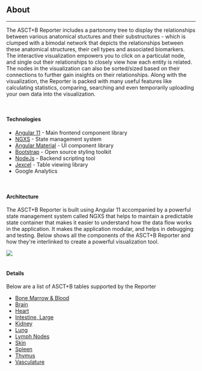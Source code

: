 ## About
---

The ASCT+B Reporter includes a partonomy tree to display the relationships between various anatomical stuctures and their substructures - which is clumped with a bimodal network that depicts the relationships between these anatomical structures, their cell types and associated biomarkers. The interactive visualization empowers you to click on a particulat node, and single out their relationships to closely view how each entity is related. The nodes in the visualization can also be sorted/sized based on their connections to further gain insights on their relationships. Along with the visualization, the Reporter is packed with many useful features like calculating statistics, comparing, searching and even temporarily uploading your own data into the visualization.

<br>

#### Technologies

- [Angular 11](https://angular.io/) - Main frontend component library
- [NGXS](https://www.ngxs.io/) - State management system
- [Angular Material](https://material.angular.io/) - UI component library
- [Bootstrap](https://getbootstrap.com/) - Open source styling toolkit
- [NodeJs](https://nodejs.org/) - Backend scripting tool
- [Jexcel](https://bossanova.uk/jspreadsheet/v4/) - Table viewing library
- Google Analytics

<br>

#### Architecture

The ASCT+B Reporter is built using Angular 11 accompanied by a powerful state management system called NGXS that helps to maintain a predictable state container that makes it easier to understand how the data flow works in the application. It makes the application modular, and helps in debugging and testing. Below shows all the components of the ASCT+B Reporter and how they're interlinked to create a powerful visualization tool.

<div> 
  <img src="assets/docs/about/arch.png" class="intro-img p-2 w-75">
</div>

<br>

#### Details

Below are a list of ASCT+B tables supported by the Reporter

- [Bone Marrow & Blood](https://docs.google.com/spreadsheets/d/1F7D0y7pNPVIR3W4LjjtIMGg7rKTOxwyjVKzS-iiffz4/edit#gid=1852470103)
- [Brain](https://docs.google.com/spreadsheets/d/1F7D0y7pNPVIR3W4LjjtIMGg7rKTOxwyjVKzS-iiffz4/edit#gid=345174398)
- [Heart](https://docs.google.com/spreadsheets/d/1F7D0y7pNPVIR3W4LjjtIMGg7rKTOxwyjVKzS-iiffz4/edit#gid=1240281363)
- [Intestine, Large](https://docs.google.com/spreadsheets/d/1F7D0y7pNPVIR3W4LjjtIMGg7rKTOxwyjVKzS-iiffz4/edit#gid=1687995716)
- [Kidney](https://docs.google.com/spreadsheets/d/1F7D0y7pNPVIR3W4LjjtIMGg7rKTOxwyjVKzS-iiffz4/edit#gid=1760639962)
- [Lung](https://docs.google.com/spreadsheets/d/1F7D0y7pNPVIR3W4LjjtIMGg7rKTOxwyjVKzS-iiffz4/edit#gid=925712902)
- [Lymph Nodes](https://docs.google.com/spreadsheets/d/1F7D0y7pNPVIR3W4LjjtIMGg7rKTOxwyjVKzS-iiffz4/edit#gid=272157091)
- [Skin](https://docs.google.com/spreadsheets/d/1F7D0y7pNPVIR3W4LjjtIMGg7rKTOxwyjVKzS-iiffz4/edit#gid=104836770)
- [Spleen](https://docs.google.com/spreadsheets/d/1F7D0y7pNPVIR3W4LjjtIMGg7rKTOxwyjVKzS-iiffz4/edit#gid=22580074)
- [Thymus](https://docs.google.com/spreadsheets/d/1F7D0y7pNPVIR3W4LjjtIMGg7rKTOxwyjVKzS-iiffz4/edit#gid=314238819)
- [Vasculature](https://docs.google.com/spreadsheets/d/1F7D0y7pNPVIR3W4LjjtIMGg7rKTOxwyjVKzS-iiffz4/edit#gid=1896956438)